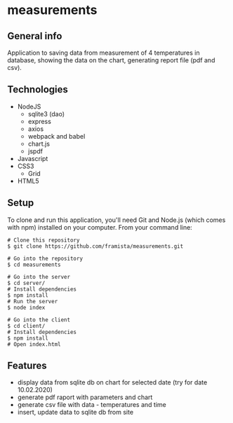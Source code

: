 # measurements

## General info
Application to saving data from measurement of 4 temperatures in database, showing the data on the chart, generating report file (pdf and csv).

## Technologies
* NodeJS
  * sqlite3 (dao)
  * express
  * axios
  * webpack and babel
  * chart.js
  * jspdf
* Javascript
* CSS3
    * Grid
* HTML5

## Setup
To clone and run this application, you'll need Git and Node.js (which comes with npm) installed on your computer. From your command line:
```
# Clone this repository
$ git clone https://github.com/framista/measurements.git

# Go into the repository
$ cd measurements

# Go into the server
$ cd server/
# Install dependencies 
$ npm install
# Run the server
$ node index

# Go into the client
$ cd client/
# Install dependencies 
$ npm install
# Open index.html
```

## Features
* display data from sqlite db on chart for selected date (try for date 10.02.2020)
* generate pdf raport with parameters and chart
* generate csv file with data - temperatures and time
* insert, update data to sqlite db from site
